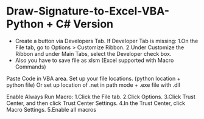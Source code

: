 # Draw-Signature-to-Excel-VBA-Python + C# Version

- Create a button via Developers Tab.
   If Developer Tab is missing:
    1.On the File tab, go to Options > Customize Ribbon.
    2.Under Customize the Ribbon and under Main Tabs, select the Developer check box.
- Also you have to save file as xlsm (Excel supported with Macro Commands)

Paste Code in VBA area.
Set up your file locations. (python location + python file)
Or set up location of .net in path mode + .exe file with .dll

Enable Always Run Macro:
1.Click the File tab.
2.Click Options.
3.Click Trust Center, and then click Trust Center Settings.
4.In the Trust Center, click Macro Settings.
5.Enable all macros

